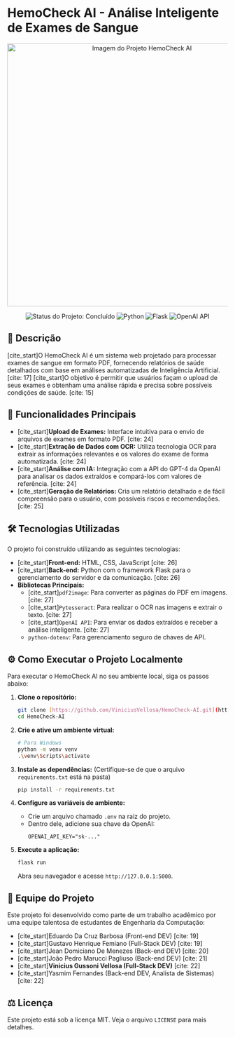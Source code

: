 # HemoCheck AI - Análise Inteligente de Exames de Sangue

<p align="center">
  <img src="[HemoCheck-AI](https://github.com/user-attachments/assets/8751db8b-4180-46da-9ca9-70fc49dc8581)" alt="Imagem do Projeto HemoCheck AI" width="600"/>
</p>

<p align="center">
  <img src="https://img.shields.io/badge/status-concluído-green" alt="Status do Projeto: Concluído">
  <img src="https://img.shields.io/badge/Python-3776AB?style=flat&logo=python&logoColor=white" alt="Python">
  <img src="https://img.shields.io/badge/Flask-000000?style=flat&logo=flask&logoColor=white" alt="Flask">
  <img src="https://img.shields.io/badge/OpenAI-412991?style=flat&logo=openai&logoColor=white" alt="OpenAI API">
</p>

## 📄 Descrição

[cite_start]O HemoCheck AI é um sistema web projetado para processar exames de sangue em formato PDF, fornecendo relatórios de saúde detalhados com base em análises automatizadas de Inteligência Artificial. [cite: 17] [cite_start]O objetivo é permitir que usuários façam o upload de seus exames e obtenham uma análise rápida e precisa sobre possíveis condições de saúde. [cite: 15]


## 🚀 Funcionalidades Principais

* [cite_start]**Upload de Exames:** Interface intuitiva para o envio de arquivos de exames em formato PDF. [cite: 24]
* [cite_start]**Extração de Dados com OCR:** Utiliza tecnologia OCR para extrair as informações relevantes e os valores do exame de forma automatizada. [cite: 24]
* [cite_start]**Análise com IA:** Integração com a API do GPT-4 da OpenAI para analisar os dados extraídos e compará-los com valores de referência. [cite: 24]
* [cite_start]**Geração de Relatórios:** Cria um relatório detalhado e de fácil compreensão para o usuário, com possíveis riscos e recomendações. [cite: 25]

## 🛠️ Tecnologias Utilizadas

O projeto foi construído utilizando as seguintes tecnologias:

* [cite_start]**Front-end:** HTML, CSS, JavaScript [cite: 26]
* [cite_start]**Back-end:** Python com o framework Flask para o gerenciamento do servidor e da comunicação. [cite: 26]
* **Bibliotecas Principais:**
    * [cite_start]`pdf2image`: Para converter as páginas do PDF em imagens. [cite: 27]
    * [cite_start]`Pytesseract`: Para realizar o OCR nas imagens e extrair o texto. [cite: 27]
    * [cite_start]`OpenAI API`: Para enviar os dados extraídos e receber a análise inteligente. [cite: 27]
    * `python-dotenv`: Para gerenciamento seguro de chaves de API.

## ⚙️ Como Executar o Projeto Localmente

Para executar o HemoCheck AI no seu ambiente local, siga os passos abaixo:

1.  **Clone o repositório:**
    ```bash
    git clone [https://github.com/ViniciusVellosa/HemoCheck-AI.git](https://github.com/ViniciusVellosa/HemoCheck-AI.git)
    cd HemoCheck-AI
    ```

2.  **Crie e ative um ambiente virtual:**
    ```bash
    # Para Windows
    python -m venv venv
    .\venv\Scripts\activate
    ```

3.  **Instale as dependências:**
    (Certifique-se de que o arquivo `requirements.txt` está na pasta)
    ```bash
    pip install -r requirements.txt
    ```

4.  **Configure as variáveis de ambiente:**
    * Crie um arquivo chamado `.env` na raiz do projeto.
    * Dentro dele, adicione sua chave da OpenAI:
        ```
        OPENAI_API_KEY="sk-..."
        ```

5.  **Execute a aplicação:**
    ```bash
    flask run
    ```
    Abra seu navegador e acesse `http://127.0.0.1:5000`.

## 👥 Equipe do Projeto

Este projeto foi desenvolvido como parte de um trabalho acadêmico por uma equipe talentosa de estudantes de Engenharia da Computação:

* [cite_start]Eduardo Da Cruz Barbosa (Front-end DEV) [cite: 19]
* [cite_start]Gustavo Henrique Femiano (Full-Stack DEV) [cite: 19]
* [cite_start]Jean Domiciano De Menezes (Back-end DEV) [cite: 20]
* [cite_start]João Pedro Marucci Pagliuso (Back-end DEV) [cite: 21]
* [cite_start]**Vinicius Gussoni Vellosa (Full-Stack DEV)** [cite: 22]
* [cite_start]Yasmim Fernandes (Back-end DEV, Analista de Sistemas) [cite: 22]

## ⚖️ Licença

Este projeto está sob a licença MIT. Veja o arquivo `LICENSE` para mais detalhes.
